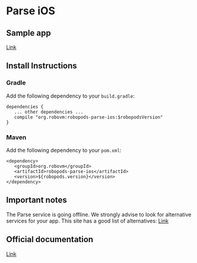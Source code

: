 # Parse iOS

## Sample app

[Link](https://github.com/robovm/robovm-samples/tree/master/robopods/parse/ios)

## Install Instructions

### Gradle

Add the following dependency to your `build.gradle`:

```
dependencies {
   ... other dependencies ...
   compile "org.robovm:robopods-parse-ios:$robopodsVersion"
}
```

### Maven

Add the following dependency to your `pom.xml`:

```
<dependency>
   <groupId>org.robovm</groupId>
   <artifactId>robopods-parse-ios</artifactId>
   <version>${robopods.version}</version>
</dependency>
```

## Important notes

The Parse service is going offline. We strongly advise to look for alternative services for your app. 
This site has a good list of alternatives: [Link](https://github.com/relatedcode/ParseAlternatives)

## Official documentation

[Link](https://www.parse.com/docs)